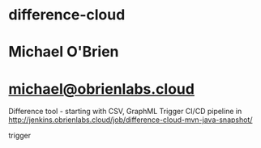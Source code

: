 # difference-cloud
# Michael O'Brien
# michael@obrienlabs.cloud
Difference tool - starting with CSV, GraphML
Trigger CI/CD pipeline in http://jenkins.obrienlabs.cloud/job/difference-cloud-mvn-java-snapshot/

trigger
